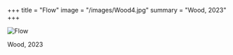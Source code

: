 +++
title = "Flow"
image = "/images/Wood4.jpg"
summary = "Wood, 2023"
+++

![Flow](/images/Wood4.jpg)

Wood, 2023
